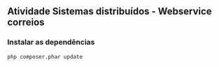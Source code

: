 ## Atividade Sistemas distribuídos - Webservice correios

### Instalar as dependências
```
php composer.phar update
```